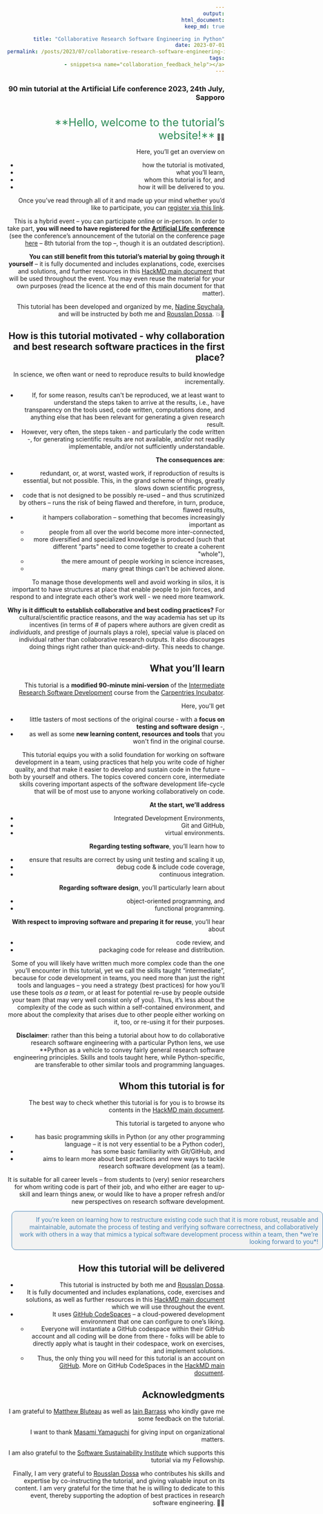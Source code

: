```yaml
---
output:
  html_document:
    keep_md: true

title: "Collaborative Research Software Engineering in Python"
date: 2023-07-01
permalink: /posts/2023/07/collaborative-research-software-engineering-in-python/
tags:
  - snippets<a name="collaboration_feedback_help"></a>
---
```



### 90 min tutorial at the Artificial Life conference 2023, 24th July, Sapporo
<br>
<span style="font-size: 25px; color:#2E8B57">**Hello, welcome to the tutorial’s website!**</span> 🙂🍀 

Here, you’ll get an overview on 
* how the tutorial is motivated, 
* what you’ll learn, 
* whom this tutorial is for, and 
* how it will be delivered to you. 
      
Once you’ve read through all of it and made up your mind whether you’d like to participate, you can [register via this link](https://docs.google.com/forms/d/e/1FAIpQLSdW1-Ea1W7uX_3GqGXSkXCFEhxjZ4Xm1yyanDv8TQzvQn4AUg/viewform).

This is a hybrid event – you can participate online or in-person. In order to take part, **you will need to have registered for the [Artificial Life conference](https://2023.alife.org/)** (see the conference’s announcement of the tutorial on the conference page [here](https://2023.alife.org/programme/tutorials/) – 8th tutorial from the top –, though it is an outdated description).

**You can still benefit from this tutorial’s material by going through it yourself** – it is fully documented and includes explanations, code, exercises and solutions, and further resources in this [HackMD main document](https://hackmd.io/@nadinespy/rkteKiVDn) that will be used throughout the event. You may even reuse the material for your own purposes (read the licence at the end of this main document for that matter).

This tutorial has been developed and organized by me, [Nadine Spychala](https://nadinespy.github.io/about-me/), and will be instructed by both me and [Rousslan Dossa](https://dosssman.github.io/). 💥🚀

## How is this tutorial motivated - why collaboration and best research software practices in the first place?

In science, we often want or need to reproduce results to build knowledge incrementally. 
* If, for some reason, results can't be reproduced, we at least want to understand the steps taken to arrive at the results, i.e., have transparency on the tools used, code written, computations done, and anything else that has been relevant for generating a given research result.
* However, very often, the steps taken - and particularly the code written -, for generating scientific results are not available, and/or not readily implementable, and/or not sufficiently understandable. 

**The consequences are**:
* redundant, or, at worst, wasted work, if reproduction of results is essential, but not possible. This, in the grand scheme of things, greatly slows down scientific progress, 
* code that is not designed to be possibly re-used – and thus scrutinized by others – runs the risk of being flawed and therefore, in turn, produce, flawed results,
* it hampers collaboration – something that becomes increasingly important as 
  - people from all over the world become more inter-connected, 
  - more diversified and specialized knowledge is produced (such that different "parts" need to come together to create a coherent "whole"), 
  - the mere amount of people working in science increases,
  - many great things can't be achieved alone. 

To manage those developments well and avoid working in silos, it is important to have structures at place that enable people to join forces, and respond to and integrate each other’s work well - we need more teamwork.

**Why is it difficult to establish collaborative and best coding practices?** For cultural/scientific practice reasons, and the way academia has set up its incentives (in terms of # of papers where authors are given credit as _individuals_, and prestige of journals plays a role), special value is placed on individual rather than collaborative research outputs. It also discourages doing things right rather than quick-and-dirty. This needs to change. 

## What you’ll learn

This tutorial is a **modified 90-minute mini-version** of the [Intermediate Research Software Development](https://carpentries-incubator.github.io/python-intermediate-development/) course from the [Carpentries Incubator](https://carpentries-incubator.org/).

Here, you'll get 
* little tasters of most sections of the original course - with a **focus on testing and software design** -, 
* as well as some **new learning content, resources and tools** that you won't find in the original course.

This tutorial equips you with a solid foundation for working on software development in a team, using practices that help you write code of higher quality, and that make it easier to develop and sustain code in the future – both by yourself and others. The topics covered concern core, intermediate skills covering important aspects of the software development life-cycle that will be of most use to anyone working collaboratively on code.

**At the start, we’ll address**
* Integrated Development Environments,
* Git and GitHub,
* virtual environments.

**Regarding testing software**, you’ll learn how to
* ensure that results are correct by using unit testing and scaling it up,
* debug code & include code coverage,
* continuous integration.

**Regarding software design**, you’ll particularly learn about 
* object-oriented programming, and 
* functional programming.

**With respect to improving software and preparing it for reuse**, you’ll hear about
* code review, and
* packaging code for release and distribution.

Some of you will likely have written much more complex code than the one you’ll encounter in this tutorial, yet we call the skills taught “intermediate”, because for code development in teams, you need more than just the right tools and languages – you need a strategy (best practices) for how you’ll use these tools _as a team_, or at least for potential re-use by people outside your team (that may very well consist only of you). Thus, it’s less about the complexity of the code as such within a self-contained environment, and more about the complexity that arises due to other people either working on it, too, or re-using it for their purposes. 

**Disclaimer**: rather than this being a tutorial about how to do collaborative research software engineering with a particular Python lens, we use **Python as a vehicle to convey fairly general research software engineering principles. Skills and tools taught here, while Python-specific, are transferable to other similar tools and programming languages.

## Whom this tutorial is for
The best way to check whether this tutorial is for you is to browse its contents in the [HackMD main document](https://hackmd.io/@nadinespy/rkteKiVDn).

This tutorial is targeted to anyone who 
* has basic programming skills in Python (or any other programming language – it is not very essential to be a Python coder), 
* has some basic familiarity with Git/GitHub, and 
* aims to learn more about best practices and new ways to tackle research software development (as a team). 

It is suitable for all career levels – from students to (very) senior researchers for whom writing code is part of their job, and who either are eager to up-skill and learn things anew, or would like to have a proper refresh and/or new perspectives on research software development. 

<html align="right" lang="en">
  <head>
    <meta charset="UTF-8" />
    <meta name="viewport" content="width=device-width, initial-scale=1.0" />
    <title>Page Title</title>
    <style>
      /* Whatever that is inside this <style> tag is all styling for your markup / content structure.
      /* The . with the boxed represents that it is a class */
      .boxed5 {
        background: #F2F2F2;
        color: #4682B4;
        border: 1px solid #4682B4;
        margin: 10px;
        width: 700px;
        padding: 10px;
        border-radius: 10px;
        align-self: right;
      }
    </style>
  </head>
  <body>
    <!-- This is the markup of your box, in simpler terms the content structure. -->
    <div class="boxed5"  >
     If you’re keen on learning how to restructure existing code such that it is more robust, reusable and maintainable, automate the process of testing and verifying software correctness, and collaboratively work with others in a way that mimics a typical software development process within a team, then *we’re looking forward to you*!
    </div>
  </body>
</html>

## How this tutorial will be delivered

* This tutorial is instructed by both me and [Rousslan Dossa](https://dosssman.github.io/). 
* It is fully documented and includes explanations, code, exercises and solutions, as well as further resources in this [HackMD main document](https://hackmd.io/@nadinespy/rkteKiVDn) which we will use throughout the event. 
* It uses [GitHub CodeSpaces](https://github.com/features/codespaces) – a cloud-powered development environment that one can configure to one’s liking. 
  - Everyone will instantiate a GitHub codespace within their GitHub account and all coding will be done from there - folks will be able to directly apply what is taught in their codespace, work on exercises, and implement solutions. 
  - Thus, the only thing you will need for this tutorial is an account on [GitHub](https://github.com/). More on GitHub CodeSpaces in the [HackMD main document](https://hackmd.io/@nadinespy/rkteKiVDn).

## Acknowledgments
I am grateful to [Matthew Bluteau](https://www.software.ac.uk/about/fellows/matthew-bluteau) as well as [Iain Barrass](https://www.software.ac.uk/about/fellows/iain-barrass) who kindly gave me some feedback on the tutorial.

I want to thank [Masami Yamaguchi](https://www.linkedin.com/in/masami-yamaguchi-93678558/) for giving input on organizational matters.

I am also grateful to the [Software Sustainability Institute](https://www.software.ac.uk/) which supports this tutorial via my Fellowship.

Finally, I am very grateful to [Rousslan Dossa](https://dosssman.github.io/) who contributes his skills and expertise by co-instructing the tutorial, and giving valuable input on its content. I am very grateful for the time that he is willing to dedicate to this event, thereby supporting the adoption of best practices in research software engineering. 🙏🌺



